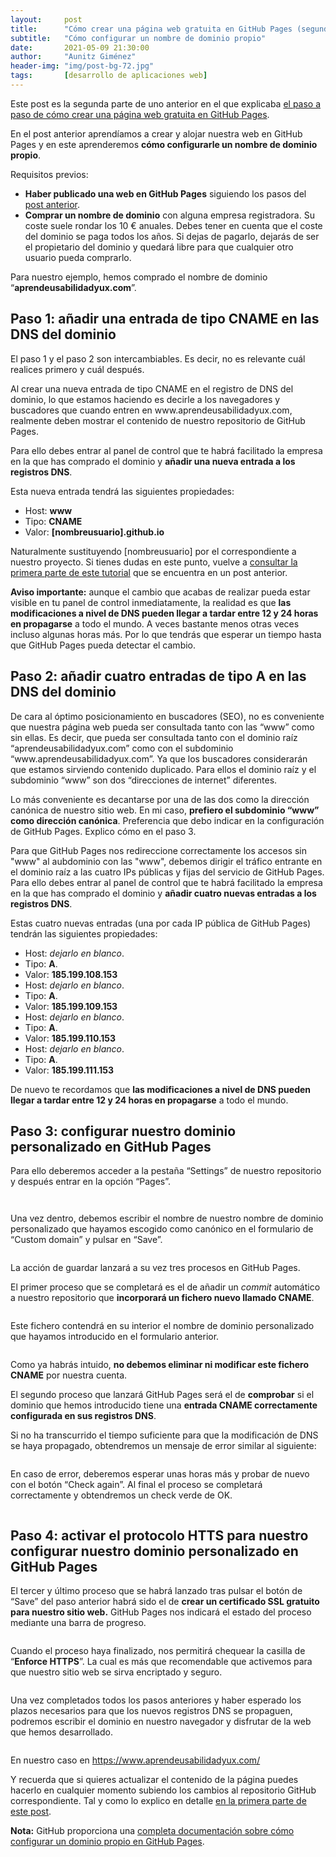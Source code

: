 ```yaml
---
layout:     post
title:      "Cómo crear una página web gratuita en GitHub Pages (segunda parte)"
subtitle:   "Cómo configurar un nombre de dominio propio"
date:       2021-05-09 21:30:00
author:     "Aunitz Giménez"
header-img: "img/post-bg-72.jpg"
tags:       [desarrollo de aplicaciones web]
---
```


<p>Este post es la segunda parte de uno anterior en el que explicaba <a href="{{ site.baseurl }}{% post_url 2021-05-08-como-crear-pagina-web-gratis-github-pages %}">el paso a paso de cómo crear una página web gratuita en GitHub Pages</a>.</p>

<p>En el post anterior aprendíamos a crear y alojar nuestra web en GitHub Pages y en este aprenderemos <strong>cómo configurarle un nombre de dominio propio</strong>.</p>

<p>Requisitos previos:</p>
<ul>
	<li><strong>Haber publicado una web en GitHub Pages</strong> siguiendo los pasos del <a href="{{ site.baseurl }}{% post_url 2021-05-08-como-crear-pagina-web-gratis-github-pages %}">post anterior</a>.</li>
	<li><strong>Comprar un nombre de dominio</strong> con alguna empresa registradora. Su coste suele rondar los 10 € anuales. Debes tener en cuenta que el coste del dominio se paga todos los años. Si dejas de pagarlo, dejarás de ser el propietario del dominio y quedará libre para que cualquier otro usuario pueda comprarlo.</li>
</ul>

<p>Para nuestro ejemplo, hemos comprado el nombre de dominio “<strong>aprendeusabilidadyux.com</strong>”.</p>

<h2>Paso 1: añadir una entrada de tipo CNAME en las DNS del dominio</h2>

<p>El paso 1 y el paso 2 son intercambiables. Es decir, no es relevante cuál realices primero y cuál después.</p>

<p>Al crear una nueva entrada de tipo CNAME en el registro de DNS del dominio, lo que estamos haciendo es decirle a los navegadores y buscadores que cuando entren en www.aprendeusabilidadyux.com, realmente deben mostrar el contenido de nuestro repositorio de GitHub Pages.</p>

<p>Para ello debes entrar al panel de control que te habrá facilitado la empresa en la que has comprado el dominio y <strong>añadir una nueva entrada a los registros DNS</strong>.</p>

<p>Esta nueva entrada tendrá las siguientes propiedades:</p>
<ul>
	<li>Host: <strong>www</strong></li>
	<li>Tipo: <strong>CNAME</strong></li>
	<li>Valor: <strong>[nombreusuario].github.io</strong></li>
</ul>

<p>Naturalmente sustituyendo [nombreusuario] por el correspondiente a nuestro proyecto. Si tienes dudas en este punto, vuelve a <a href="{{ site.baseurl }}{% post_url 2021-05-08-como-crear-pagina-web-gratis-github-pages %}">consultar la primera parte de este tutorial</a> que se encuentra en un post anterior.</p>

<p><strong class="text-danger">Aviso importante:</strong> aunque el cambio que acabas de realizar pueda estar visible en tu panel de control inmediatamente, la realidad es que <strong>las modificaciones a nivel de DNS pueden llegar a tardar entre 12 y 24 horas en propagarse</strong> a todo el mundo. A veces bastante menos otras veces incluso algunas horas más. Por lo que tendrás que esperar un tiempo hasta que GitHub Pages pueda detectar el cambio.</p>

<h2>Paso 2: añadir cuatro entradas de tipo A en las DNS del dominio</h2>

<p>De cara al óptimo posicionamiento en buscadores (SEO), no es conveniente que nuestra página web pueda ser consultada tanto con las “www” como sin ellas. Es decir, que pueda ser consultada tanto con el dominio raíz “aprendeusabilidadyux.com” como con el subdominio “www.aprendeusabilidadyux.com”. Ya que los buscadores considerarán que estamos sirviendo contenido duplicado. Para ellos el dominio raíz y el subdominio “www” son dos “direcciones de internet” diferentes.</p>

<p>Lo más conveniente es decantarse por una de las dos como la dirección canónica de nuestro sitio web. En mi caso, <strong>prefiero el subdominio “www” como dirección canónica</strong>. Preferencia que debo indicar en la configuración de GitHub Pages. Explico cómo en el paso 3.</p>

<p>Para que GitHub Pages nos redireccione correctamente los accesos sin "www" al aubdominio con las "www", debemos dirigir el tráfico entrante en el dominio raíz a las cuatro IPs públicas y fijas del servicio de GitHub Pages. Para ello debes entrar al panel de control que te habrá facilitado la empresa en la que has comprado el dominio y <strong>añadir cuatro nuevas entradas a los registros DNS</strong>.</p>

<p>Estas cuatro nuevas entradas (una por cada IP pública de GitHub Pages) tendrán las siguientes propiedades:</p>
<ul>
	<li>Host: <em>dejarlo en blanco</em>.</li>
	<li>Tipo: <strong>A</strong>.</li>
	<li>Valor: <strong>185.199.108.153</strong></li>
	<li>Host: <em>dejarlo en blanco</em>.</li>
	<li>Tipo: <strong>A</strong>.</li>
	<li>Valor: <strong>185.199.109.153</strong></li>
	<li>Host: <em>dejarlo en blanco</em>.</li>
	<li>Tipo: <strong>A</strong>.</li>
	<li>Valor: <strong>185.199.110.153</strong></li>
	<li>Host: <em>dejarlo en blanco</em>.</li>
	<li>Tipo: <strong>A</strong>.</li>
	<li>Valor: <strong>185.199.111.153</strong></li>
</ul>

<p>De nuevo te recordamos que <strong>las modificaciones a nivel de DNS pueden llegar a tardar entre 12 y 24 horas en propagarse</strong> a todo el mundo.</p>

<h2>Paso 3: configurar nuestro dominio personalizado en GitHub Pages</h2>

<p>Para ello deberemos acceder a la pestaña “Settings” de nuestro repositorio y después entrar en la opción “Pages”.</p>

<p><img src="{{ site.baseurl }}/img/como-crear-pagina-web-gratis-github-pages-segunda-parte-01.png" loading="lazy" alt=""></p>

<p><img src="{{ site.baseurl }}/img/como-crear-pagina-web-gratis-github-pages-segunda-parte-02.png" loading="lazy" alt=""></p>

<p>Una vez dentro, debemos escribir el nombre de nuestro nombre de dominio personalizado que hayamos escogido como canónico en el formulario de “Custom domain” y pulsar en “Save”.</p>

<p><img src="{{ site.baseurl }}/img/como-crear-pagina-web-gratis-github-pages-segunda-parte-03.png" loading="lazy" alt=""></p>

<p>La acción de guardar lanzará a su vez tres procesos en GitHub Pages.</p>

<p>El primer proceso que se completará es el de añadir un <em>commit</em> automático a nuestro repositorio que <strong>incorporará un fichero nuevo llamado CNAME</strong>.</p>

<p><img src="{{ site.baseurl }}/img/como-crear-pagina-web-gratis-github-pages-segunda-parte-04.png" loading="lazy" alt=""></p>

<p>Este fichero contendrá en su interior el nombre de dominio personalizado que hayamos introducido en el formulario anterior.</p>

<p><img src="{{ site.baseurl }}/img/como-crear-pagina-web-gratis-github-pages-segunda-parte-05.png" loading="lazy" alt=""></p>

<p>Como ya habrás intuido, <strong>no debemos eliminar ni modificar este fichero CNAME</strong> por nuestra cuenta.</p>

<p>El segundo proceso que lanzará GitHub Pages será el de <strong>comprobar</strong> si el dominio que hemos introducido tiene una <strong>entrada CNAME correctamente configurada en sus registros DNS</strong>.</p>

<p>Si no ha transcurrido el tiempo suficiente para que la modificación de DNS se haya propagado, obtendremos un mensaje de error similar al siguiente:</p>

<p><img src="{{ site.baseurl }}/img/como-crear-pagina-web-gratis-github-pages-segunda-parte-06.png" loading="lazy" alt=""></p>

<p>En caso de error, deberemos esperar unas horas más y probar de nuevo con el botón “Check again”. Al final el proceso se completará correctamente y obtendremos un check verde de OK.</p>

<p><img src="{{ site.baseurl }}/img/como-crear-pagina-web-gratis-github-pages-segunda-parte-07.png" loading="lazy" alt=""></p>

<h2>Paso 4: activar el protocolo HTTS para nuestro configurar nuestro dominio personalizado en GitHub Pages</h2>

<p>El tercer y último proceso que se habrá lanzado tras pulsar el botón de “Save” del paso anterior habrá sido el de <strong>crear un certificado SSL gratuito para nuestro sitio web.</strong> GitHub Pages nos indicará el estado del proceso mediante una barra de progreso.</p>

<p><img src="{{ site.baseurl }}/img/como-crear-pagina-web-gratis-github-pages-segunda-parte-08.png" loading="lazy" alt=""></p>

<p>Cuando el proceso haya finalizado, nos permitirá chequear la casilla de “<strong>Enforce HTTPS</strong>”. La cual es más que recomendable que activemos para que nuestro sitio web se sirva encriptado y seguro.</p>

<p><img src="{{ site.baseurl }}/img/como-crear-pagina-web-gratis-github-pages-segunda-parte-09.png" loading="lazy" alt=""></p>

<p>Una vez completados todos los pasos anteriores y haber esperado los plazos necesarios para que los nuevos registros DNS se propaguen, podremos escribir el dominio en nuestro navegador y disfrutar de la web que hemos desarrollado.</p>

<p><img src="{{ site.baseurl }}/img/como-crear-pagina-web-gratis-github-pages-segunda-parte-10.png" loading="lazy" alt=""></p>

<p>En nuestro caso en <a href="https://www.aprendeusabilidadyux.com/" target="_blank" rel="noopener noreferrer" style="word-break: break-all;">https://www.aprendeusabilidadyux.com/</a></p>

<p>Y recuerda que si quieres actualizar el contenido de la página puedes hacerlo en cualquier momento subiendo los cambios al repositorio GitHub correspondiente. Tal y como lo explico en detalle <a href="{{ site.baseurl }}{% post_url 2021-05-08-como-crear-pagina-web-gratis-github-pages %}">en la primera parte de este post</a>.</p>

<p><strong>Nota:</strong> GitHub proporciona una <a href="https://docs.github.com/en/pages/configuring-a-custom-domain-for-your-github-pages-site/" target="_blank" rel="noopener noreferrer">completa documentación sobre cómo configurar un dominio propio en GitHub Pages</a>.</p>